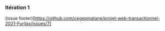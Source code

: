 ### Itération 1

(issue footer)[https://github.com/cegepmatane/projet-web-transactionnel-2021-Furilax/issues/7]
